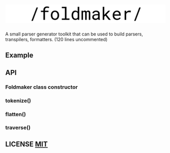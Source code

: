# ![](logo.png)
A small parser generator toolkit that can be used to build parsers, transpilers, formatters. (120 lines uncommented)
## Example
## API

### Foldmaker class constructor
### tokenize()
### flatten()
### traverse()

## LICENSE [MIT](LICENSE)
